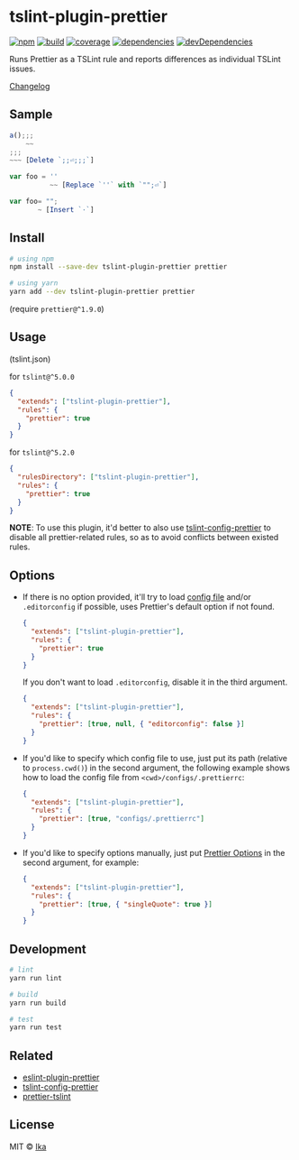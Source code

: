 # tslint-plugin-prettier

[![npm](https://img.shields.io/npm/v/tslint-plugin-prettier.svg)](https://www.npmjs.com/package/tslint-plugin-prettier)
[![build](https://img.shields.io/travis/ikatyang/tslint-plugin-prettier/master.svg)](https://travis-ci.org/ikatyang/tslint-plugin-prettier/builds)
[![coverage](https://img.shields.io/codecov/c/github/ikatyang/tslint-plugin-prettier/master.svg)](https://codecov.io/gh/ikatyang/tslint-plugin-prettier)
[![dependencies](https://img.shields.io/david/ikatyang/tslint-plugin-prettier.svg)](https://david-dm.org/ikatyang/tslint-plugin-prettier)
[![devDependencies](https://img.shields.io/david/dev/ikatyang/tslint-plugin-prettier.svg)](https://david-dm.org/ikatyang/tslint-plugin-prettier?type=dev)

Runs Prettier as a TSLint rule and reports differences as individual TSLint issues.

[Changelog](https://github.com/ikatyang/tslint-plugin-prettier/blob/master/CHANGELOG.md)

## Sample

```ts
a();;;
    ~~
;;;
~~~ [Delete `;;⏎;;;`]
```

```ts
var foo = ''
          ~~ [Replace `''` with `"";⏎`]
```

```ts
var foo= "";
       ~ [Insert `·`]
```

## Install

```sh
# using npm
npm install --save-dev tslint-plugin-prettier prettier

# using yarn
yarn add --dev tslint-plugin-prettier prettier
```

(require `prettier@^1.9.0`)

## Usage

(tslint.json)

for `tslint@^5.0.0`

```json
{
  "extends": ["tslint-plugin-prettier"],
  "rules": {
    "prettier": true
  }
}
```

for `tslint@^5.2.0`

```json
{
  "rulesDirectory": ["tslint-plugin-prettier"],
  "rules": {
    "prettier": true
  }
}
```

**NOTE**: To use this plugin, it'd better to also use [tslint-config-prettier](https://github.com/alexjoverm/tslint-config-prettier) to disable all prettier-related rules, so as to avoid conflicts between existed rules.

## Options

- If there is no option provided, it'll try to load [config file](https://prettier.io/docs/en/configuration.html) and/or `.editorconfig` if possible, uses Prettier's default option if not found.

  ```json
  {
    "extends": ["tslint-plugin-prettier"],
    "rules": {
      "prettier": true
    }
  }
  ```

  If you don't want to load `.editorconfig`, disable it in the third argument.

  ```json
  {
    "extends": ["tslint-plugin-prettier"],
    "rules": {
      "prettier": [true, null, { "editorconfig": false }]
    }
  }
  ```

- If you'd like to specify which config file to use, just put its path (relative to `process.cwd()`) in the second argument, the following example shows how to load the config file from `<cwd>/configs/.prettierrc`:

  ```json
  {
    "extends": ["tslint-plugin-prettier"],
    "rules": {
      "prettier": [true, "configs/.prettierrc"]
    }
  }
  ```

- If you'd like to specify options manually, just put [Prettier Options](https://prettier.io/docs/en/options.html) in the second argument, for example:

  ```json
  {
    "extends": ["tslint-plugin-prettier"],
    "rules": {
      "prettier": [true, { "singleQuote": true }]
    }
  }
  ```

## Development

```sh
# lint
yarn run lint

# build
yarn run build

# test
yarn run test
```

## Related

- [eslint-plugin-prettier](https://github.com/prettier/eslint-plugin-prettier)
- [tslint-config-prettier](https://github.com/alexjoverm/tslint-config-prettier)
- [prettier-tslint](https://github.com/azz/prettier-tslint)

## License

MIT © [Ika](https://github.com/ikatyang)
